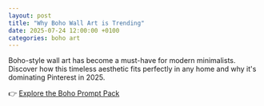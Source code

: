 ```yaml
---
layout: post
title: "Why Boho Wall Art is Trending"
date: 2025-07-24 12:00:00 +0100
categories: boho art
---
```


Boho-style wall art has become a must-have for modern minimalists. Discover how this timeless aesthetic fits perfectly in any home and why it's dominating Pinterest in 2025.

👉 [Explore the Boho Prompt Pack](https://genesisprompts.gumroad.com/l/hykzl)